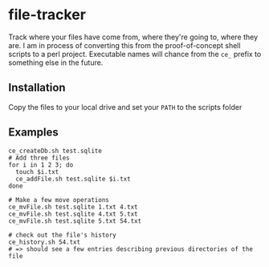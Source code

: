 # file-tracker
Track where your files have come from, where they're going to, where they are.  I am in process of converting this from the proof-of-concept shell scripts to a perl project.  Executable names will chance from the `ce_` prefix to something else in the future.

## Installation

Copy the files to your local drive and set your `PATH` to the scripts folder

## Examples

    ce_createDb.sh test.sqlite
    # Add three files
    for i in 1 2 3; do
      touch $i.txt
      ce_addFile.sh test.sqlite $i.txt
    done
    
    # Make a few move operations
    ce_mvFile.sh test.sqlite 1.txt 4.txt
    ce_mvFile.sh test.sqlite 4.txt 5.txt
    ce_mvFile.sh test.sqlite 5.txt 54.txt
    
    # check out the file's history
    ce_history.sh 54.txt
    # => should see a few entries describing previous directories of the file
 
